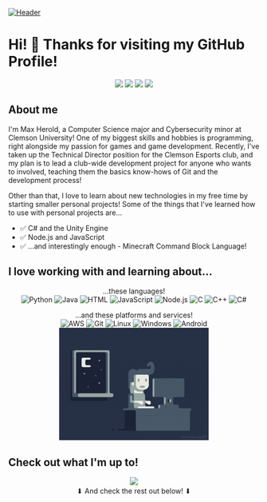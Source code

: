 [![Header](https://raw.githubusercontent.com/maxheyn/maxheyn/master/header.png "Header")](https://maxheyn.github.io/)

# Hi! 👋 Thanks for visiting my GitHub Profile!
<p align= 'center'>
<a href='https://www.linkedin.com/in/max-herold-8099b11a6/'><img src='https://img.shields.io/badge/-Max%20Herold-blue?style=flat&logo=Linkedin&logoColor=white&link=https://www.linkedin.com/in/max-herold-8099b11a6/'></a>
<a href="mailto:maxoheyn@gmail.com?subject=Hello%20Max%2C%20From%20GitHub!"><img src='https://img.shields.io/badge/-maxoheyn@gmail.com-c14438?style=flat&logo=Gmail&logoColor=white'></a>
<a href='https://github.com/maxheyn/?tab=follow'><img src='https://img.shields.io/github/followers/maxheyn?label=Follow&style=social'></a>
<img src='https://komarev.com/ghpvc/?username=maxheyn&label=Profile+Views&style=flat'>
</p>


## About me

I'm Max Herold, a Computer Science major and Cybersecurity minor at Clemson University! One of my biggest skills and hobbies is programming, right alongside my passion for games and game development. Recently, I've taken up the Technical Director position for the Clemson Esports club, and my plan is to lead a club-wide development project for anyone who wants to involved, teaching them the basics know-hows of Git and the development process!

Other than that, I love to learn about new technologies in my free time by starting smaller personal projects! Some of the things that I've learned how to use with personal projects are...

- ✅ C# and the Unity Engine
- ✅ Node.js and JavaScript
- ✅ ...and interestingly enough - Minecraft Command Block Language!

## I love working with and learning about...

<p align = 'center'>
...these languages!<br>

<img src = 'https://github.com/maxheyn/maxheyn/blob/master/resources/python-original.svg' alt='Python' width='50'/>
<img src = 'https://github.com/maxheyn/maxheyn/blob/master/resources/java-original-wordmark.svg' alt='Java' width='50'/>
<img src = 'https://github.com/maxheyn/maxheyn/blob/master/resources/html5-original-wordmark.svg' alt='HTML' width='50'/>
<img src = 'https://github.com/maxheyn/maxheyn/blob/master/resources/javascript-original.svg' alt='JavaScript' width='50'/>
<img src = 'https://github.com/maxheyn/maxheyn/blob/master/resources/nodejs-original.svg' alt='Node.js' width='50'/>
<img src = 'https://github.com/maxheyn/maxheyn/blob/master/resources/c-original.svg' alt='C' width='50'/>
<img src = 'https://github.com/maxheyn/maxheyn/blob/master/resources/cplusplus-original.svg' alt='C++' width='50'/>
<img src = 'https://github.com/maxheyn/maxheyn/blob/master/resources/csharp-original.svg' alt='C#' width='50'/>
</p>

<p align = 'center'>
...and these platforms and services!<br>

<img src = 'https://github.com/maxheyn/maxheyn/blob/master/resources/amazonwebservices-original.svg' alt='AWS' width='50'/>
<img src = 'https://github.com/maxheyn/maxheyn/blob/master/resources/git-original.svg' alt='Git' width='50'/>
<img src = 'https://github.com/maxheyn/maxheyn/blob/master/resources/linux-original.svg' alt='Linux' width='50'/>
<img src = 'https://github.com/maxheyn/maxheyn/blob/master/resources/windows-original.svg' alt='Windows' width='50'/>
<img src = 'https://github.com/maxheyn/maxheyn/blob/master/resources/android-original.svg' alt='Android' width='50'/><br>
<img src='resources/cute.gif' width='300'>
</p>

## Check out what I'm up to!
<p align ='center'>
<img src='https://github-readme-stats.vercel.app/api?username=maxheyn&show_icons=true&hide_border=true'><br>
⬇ And check the rest out below! ⬇
</p>

